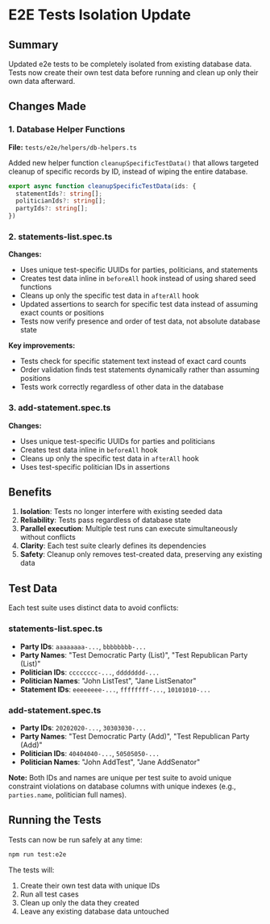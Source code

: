 # E2E Tests Isolation Update

## Summary

Updated e2e tests to be completely isolated from existing database data. Tests now create their own test data before running and clean up only their own data afterward.

## Changes Made

### 1. Database Helper Functions

**File:** `tests/e2e/helpers/db-helpers.ts`

Added new helper function `cleanupSpecificTestData()` that allows targeted cleanup of specific records by ID, instead of wiping the entire database.

```typescript
export async function cleanupSpecificTestData(ids: {
  statementIds?: string[];
  politicianIds?: string[];
  partyIds?: string[];
})
```

### 2. statements-list.spec.ts

**Changes:**
- Uses unique test-specific UUIDs for parties, politicians, and statements
- Creates test data inline in `beforeAll` hook instead of using shared seed functions
- Cleans up only the specific test data in `afterAll` hook
- Updated assertions to search for specific test data instead of assuming exact counts or positions
- Tests now verify presence and order of test data, not absolute database state

**Key improvements:**
- Tests check for specific statement text instead of exact card counts
- Order validation finds test statements dynamically rather than assuming positions
- Tests work correctly regardless of other data in the database

### 3. add-statement.spec.ts

**Changes:**
- Uses unique test-specific UUIDs for parties and politicians
- Creates test data inline in `beforeAll` hook
- Cleans up only the specific test data in `afterAll` hook
- Uses test-specific politician IDs in assertions

## Benefits

1. **Isolation**: Tests no longer interfere with existing seeded data
2. **Reliability**: Tests pass regardless of database state
3. **Parallel execution**: Multiple test runs can execute simultaneously without conflicts
4. **Clarity**: Each test suite clearly defines its dependencies
5. **Safety**: Cleanup only removes test-created data, preserving any existing data

## Test Data

Each test suite uses distinct data to avoid conflicts:

### statements-list.spec.ts
- **Party IDs**: `aaaaaaaa-...`, `bbbbbbbb-...`
- **Party Names**: "Test Democratic Party (List)", "Test Republican Party (List)"
- **Politician IDs**: `cccccccc-...`, `dddddddd-...`
- **Politician Names**: "John ListTest", "Jane ListSenator"
- **Statement IDs**: `eeeeeeee-...`, `ffffffff-...`, `10101010-...`

### add-statement.spec.ts
- **Party IDs**: `20202020-...`, `30303030-...`
- **Party Names**: "Test Democratic Party (Add)", "Test Republican Party (Add)"
- **Politician IDs**: `40404040-...`, `50505050-...`
- **Politician Names**: "John AddTest", "Jane AddSenator"

**Note:** Both IDs and names are unique per test suite to avoid unique constraint violations on database columns with unique indexes (e.g., `parties.name`, politician full names).

## Running the Tests

Tests can now be run safely at any time:

```bash
npm run test:e2e
```

The tests will:
1. Create their own test data with unique IDs
2. Run all test cases
3. Clean up only the data they created
4. Leave any existing database data untouched


